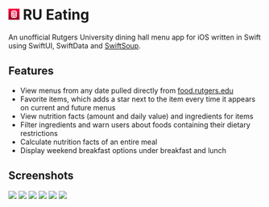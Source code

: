 # <img src="RU-Eating/Assets.xcassets/AppIcon.appiconset/MenRU.png" width="22" /> RU Eating
An unofficial Rutgers University dining hall menu app for iOS written in Swift using SwiftUI, SwiftData and [SwiftSoup](https://github.com/scinfu/SwiftSoup).

## Features
- View menus from any date pulled directly from [food.rutgers.edu](https://food.rutgers.edu)
- Favorite items, which adds a star next to the item every time it appears on current and future menus
- View nutrition facts (amount and daily value) and ingredients for items
- Filter ingredients and warn users about foods containing their dietary restrictions
- Calculate nutrition facts of an entire meal
- Display weekend breakfast options under breakfast and lunch

## Screenshots
<div display="flex">
  <img src="./screenshots/iPhone\ 16\ Pro\ Max/menus.png" width="32%">
  <img src="./screenshots/iPhone\ 16\ Pro\ Max/menu.png" width="32%">
  <img src="./screenshots/iPhone\ 16\ Pro\ Max/item.png" width="32%">
  <img src="./screenshots/iPhone\ 16\ Pro\ Max/meal.png" width="32%">
  <img src="./screenshots/iPhone\ 16\ Pro\ Max/settings.png" width="32%">
  <img src="./screenshots/iPhone\ 16\ Pro\ Max/dark-mode.png" width="32%">
</div>
